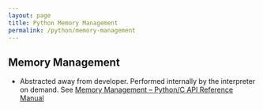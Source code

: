 ```yaml
---
layout: page
title: Python Memory Management
permalink: /python/memory-management
---
```


## Memory Management

- Abstracted away from developer. Performed internally by the interpreter on
  demand. See [Memory Management – Python/C API Reference
  Manual](https://docs.python.org/3/c-api/memory.html?highlight=memory%20management)
